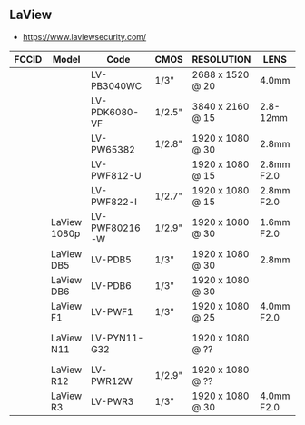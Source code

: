 LaView
------
- https://www.laviewsecurity.com/

| FCCID | Model        | Code          | CMOS   | RESOLUTION       | LENS       | CODEC  | ETH | WIFI | SD | MIC | SPK | IR | PAN | TILT | BAT      | PIR | POE | POWER    | Link                                                                                                                           | Notes          |
|-------|--------------|---------------|--------|------------------|------------|--------|-----|------|----|-----|-----|----|-----|------|----------|-----|-----|----------|--------------------------------------------------------------------------------------------------------------------------------|----------------|
|       |              | LV-PB3040WC   | 1/3"   | 2688 x 1520 @ 20 | 4.0mm      | H.264  | +   |      |    |     |     | +  |     |      |          |     | +   | 12V 1A   | https://www.laviewsecurity.com/product/hd-ip-cameras/4mp-ip-bullet-camera-2pk-269.html                                         |                |
|       |              | LV-PDK6080-VF | 1/2.5" | 3840 x 2160 @ 15 | 2.8-12mm   | H.265+ | +   |      | +  | +   | +   | +  | 355 | 75   |          |     | +   | 12V 1A   | https://www.laviewsecurity.com/product/hd-ip-cameras/4k-ip-dome-motorized.html                                                 |                |
|       |              | LV-PW65382    | 1/2.8" | 1920 x 1080 @ 30 | 2.8mm      | H.264  | +   | +    | +  | +   | +   | +  |     |      |          |     |     | 12V 1A   | https://www.laviewsecurity.com/product/hd-ip-cameras/video-doorbell-camera-666.html                                            |                |
|       |              | LV-PWF812-U   |        | 1920 x 1080 @ 15 | 2.8mm F2.0 | H.264  |     | 2.4  | +  | +   | +   | +  |     |      |          |     |     | 5V 1A    | https://www.laviewsecurity.com/product/hd-ip-cameras/1080p-wifi-indoor-one-dot.html                                            |                |
|       |              | LV-PWF822-I   | 1/2.7" | 1920 x 1080 @ 15 | 2.8mm F2.0 | H.265  |     | 2.4  | +  | +   | +   |    |     |      |          |     |     | 5V 1A    | https://www.laviewsecurity.com/product/hd-ip-cameras/1080p-wifi-185-camera-454.html                                            |                |
|       | LaView 1080p | LV-PWF80216-W | 1/2.9" | 1920 x 1080 @ 30 | 1.6mm F2.0 | H.264  |     | 2.4  | +  | +   | +   |    |     |      |          |     |     | 5V 1A    | https://www.laviewsecurity.com/product/hd-ip-cameras/1080p-wifi-185-camera.html                                                |                |
|       | LaView DB5   | LV-PDB5       | 1/3"   | 1920 x 1080 @ 30 | 2.8mm      | H.264  |     | 2.4  | +  | +   | +   |    |     |      |          |     |     | 12-24VAC | https://www.laviewsecurity.com/product/hd-ip-cameras/lv-pdb5.html                                                              | Video Doorbell |
|       | LaView DB6   | LV-PDB6       | 1/3"   | 1920 x 1080 @ 30 |            | H.264  |     | 2.4  | +  | +   | +   |    |     |      | 6000 mAh | +   |     |          | https://www.laviewsecurity.com/product/hd-ip-cameras/lv-pdb5.html                                                              | Video Doorbell |
|       | LaView F1    | LV-PWF1       | 1/3"   | 1920 x 1080 @ 25 | 4.0mm F2.0 | H.264  |     | 2.4  | +  | +   | +   | +  |     |      |          |     |     | 5V 1A    | https://www.laviewsecurity.com/lv-pwf1.html                                                                                    |                |
|       | LaView N11   | LV-PYN11-G32  |        | 1920 x 1080 @ ?? |            |        |     | 2.4  | +  | +   | +   | +  |     |      | 9600 mAh | +   |     |          | https://www.laviewsecurity.com/product/wireless-cameras/n11-rechargeable-battery-powered-outdoor-wi-fi-camera-32g-sd-card.html |                |
|       | LaView R12   | LV-PWR12W     | 1/2.9" | 1920 x 1080 @ ?? |            | H.264  |     | 2.4  | +  | +   | +   | +  | 360 | 110  |          |     |     |          | https://www.laviewsecurity.com/product/wireless-cameras/r12-pt-wifi-outdoor-camera.html                                        |                |
|       | LaView R3    | LV-PWR3       | 1/3"   | 1920 x 1080 @ 30 | 4.0mm F2.0 | H.264  |     | 2.4  | +  | +   | +   |    | 355 | 85   |          |     |     | 5V 1A    | https://www.laviewsecurity.com/product/hd-ip-cameras/lv-pwr3.html                                                              |                |
